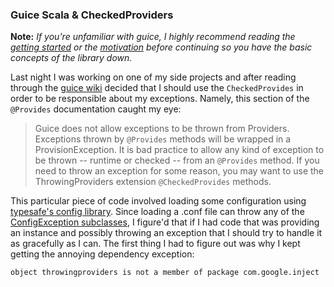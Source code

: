 ### Guice Scala & CheckedProviders

**Note:**
_If you're unfamiliar with guice, I highly recommend reading the 
[getting started] or the [motivation] before continuing so you have the 
basic concepts of the library down._

Last night I was working on one of my side projects and after reading 
through the [guice wiki] decided that I should use the `CheckedProvides`
in order to be responsible about my exceptions. Namely, this section of 
the `@Provides` documentation caught my eye:

>Guice does not allow exceptions to be thrown from Providers. Exceptions thrown by `@Provides` methods will be wrapped in a ProvisionException. It is bad practice to allow any kind of exception to be thrown -- runtime or checked -- from an `@Provides` method. If you need to throw an exception for some reason, you may want to use the ThrowingProviders extension `@CheckedProvides` methods.

This particular piece of code involved loading some configuration using 
[typesafe's config library]. Since loading a .conf file can throw any 
of the [ConfigException subclasses], I figure'd that if I had code that 
was providing an instance and possibly throwing an exception that I 
should try to handle it as gracefully as I can. The first thing I had to 
figure out was why I kept getting the annoying dependency exception:

	object throwingproviders is not a member of package com.google.inject







[guice wiki]:https://github.com/google/guice/wiki/ProvidesMethods#throwing-exceptions
[getting started]:https://github.com/google/guice/wiki/GettingStarted
[motivation]:https://github.com/google/guice/wiki/Motivation
[typesafe's config library]:https://github.com/typesafehub/config
[ConfigException subclasses]:https://typesafehub.github.io/config/latest/api/com/typesafe/config/ConfigException.html